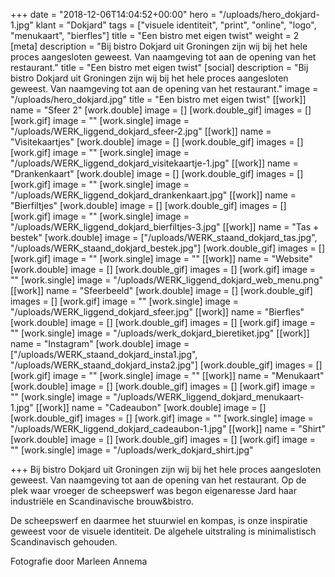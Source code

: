 +++
date = "2018-12-06T14:04:52+00:00"
hero = "/uploads/hero_dokjard-1.jpg"
klant = "Dokjard"
tags = ["visuele identiteit", "print", "online", "logo", "menukaart", "bierfles"]
title = "Een bistro met eigen twist"
weight = 2
[meta]
description = "Bij bistro Dokjard uit Groningen zijn wij bij het hele proces aangesloten geweest. Van naamgeving tot aan de opening van het restaurant."
title = "Een bistro met eigen twist"
[social]
description = "Bij bistro Dokjard uit Groningen zijn wij bij het hele proces aangesloten geweest. Van naamgeving tot aan de opening van het restaurant."
image = "/uploads/hero_dokjard.jpg"
title = "Een bistro met eigen twist"
[[work]]
name = "Sfeer 2"
[work.double]
image = []
[work.double_gif]
images = []
[work.gif]
image = ""
[work.single]
image = "/uploads/WERK_liggend_dokjard_sfeer-2.jpg"
[[work]]
name = "Visitekaartjes"
[work.double]
image = []
[work.double_gif]
images = []
[work.gif]
image = ""
[work.single]
image = "/uploads/WERK_liggend_dokjard_visitekaartje-1.jpg"
[[work]]
name = "Drankenkaart"
[work.double]
image = []
[work.double_gif]
images = []
[work.gif]
image = ""
[work.single]
image = "/uploads/WERK_liggend_dokjard_drankenkaart.jpg"
[[work]]
name = "Bierfiltjes"
[work.double]
image = []
[work.double_gif]
images = []
[work.gif]
image = ""
[work.single]
image = "/uploads/WERK_liggend_dokjard_bierfiltjes-3.jpg"
[[work]]
name = "Tas + bestek"
[work.double]
image = ["/uploads/WERK_staand_dokjard_tas.jpg", "/uploads/WERK_staand_dokjard_bestek.jpg"]
[work.double_gif]
images = []
[work.gif]
image = ""
[work.single]
image = ""
[[work]]
name = "Website"
[work.double]
image = []
[work.double_gif]
images = []
[work.gif]
image = ""
[work.single]
image = "/uploads/WERK_liggend_dokjard_web_menu.png"
[[work]]
name = "Sfeerbeeld"
[work.double]
image = []
[work.double_gif]
images = []
[work.gif]
image = ""
[work.single]
image = "/uploads/WERK_liggend_dokjard_sfeer.jpg"
[[work]]
name = "Bierfles"
[work.double]
image = []
[work.double_gif]
images = []
[work.gif]
image = ""
[work.single]
image = "/uploads/werk_dokjard_bieretiket.jpg"
[[work]]
name = "Instagram"
[work.double]
image = ["/uploads/WERK_staand_dokjard_insta1.jpg", "/uploads/WERK_staand_dokjard_insta2.jpg"]
[work.double_gif]
images = []
[work.gif]
image = ""
[work.single]
image = ""
[[work]]
name = "Menukaart"
[work.double]
image = []
[work.double_gif]
images = []
[work.gif]
image = ""
[work.single]
image = "/uploads/WERK_liggend_dokjard_menukaart-1.jpg"
[[work]]
name = "Cadeaubon"
[work.double]
image = []
[work.double_gif]
images = []
[work.gif]
image = ""
[work.single]
image = "/uploads/WERK_liggend_dokjard_cadeaubon-1.jpg"
[[work]]
name = "Shirt"
[work.double]
image = []
[work.double_gif]
images = []
[work.gif]
image = ""
[work.single]
image = "/uploads/werk_dokjard_shirt.jpg"

+++
Bij bistro Dokjard uit Groningen zijn wij bij het hele proces aangesloten geweest. Van naamgeving tot aan de opening van het restaurant. Op de plek waar vroeger de scheepswerf was begon eigenaresse Jard haar industriële en Scandinavische brouw&bistro. 

De scheepswerf en daarmee het stuurwiel en kompas, is onze inspiratie geweest voor de visuele identiteit. De algehele uitstraling is minimalistisch Scandinavisch gehouden.

Fotografie door Marleen Annema